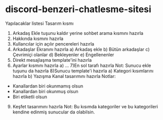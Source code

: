 # discord-benzeri-chatlesme-sitesi

Yapılacaklar listesi
Tasarım kısmı
1) Arkadaş Ekle tuşunu kaldır yerine sohbet arama kısmını hazırla
2) Hakkında kısmını hazırla
3) Kullancılar için açılır pencereleri hazırla
4) Arkadaşlar Ekranını hazırla
a) Arkadaş ekle
b) Bütün arkadaşlar
c) Çevrimiçi olanlar
d) Bekleyenler
e) Engellenenler
5) Direkt mesajlaşma template'ini hazırla
6) Ayarlar kısmını hazırla
a)
...
7)En sol tarafı hazırla
Not: Sunucu ekle tuşunu da hazırla
8)Sunucu template'i hazırla
a) Kategori kısımlarını hazırla
b) Yazışma Kanal tasarımını hazırla
Notlar:
- Kanallardan biri okunmamış olsun
- Kanallardan biri okunmuş olsun
- Biri etiketli olsun
9) Keşfet tasarımını hazırla
  Not: Bu kısımda kategoriler ve bu kategorileri kendine edinmiş sunucular da olabilsin.
